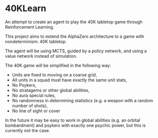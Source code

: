 # 40KLearn
An attempt to create an agent to play the 40K tabletop game
through Reinforcement Learning.

This project aims to extend the AlphaZero architecture to a
game with nondeterminism: 40K tabletop.

The agent will be using MCTS, guided by a policy network, and
using a value network instead of simulation.

The 40K game will be simplified in the following way:
- Units are fixed to moving on a coarse grid,
- All units in a squad must have exactly the same unit stats,
- No Psykers,
- No stratagems or other global abilities,
- No aura special rules,
- No randomness in determining statistics (e.g. a weapon with a random number of shots),
- No line of sight or cover

In the future it may be easy to work in global abilities (e.g. an orbital
bombardment) and psykers with exactly one psychic power, but this is currently
not the case.

